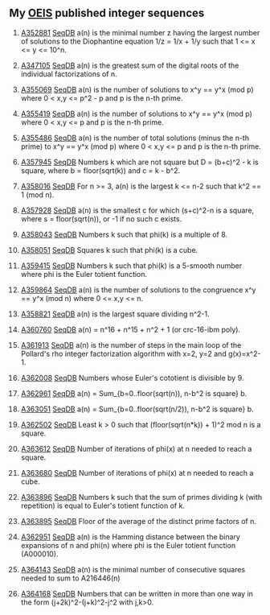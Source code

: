 ## My [OEIS](https://oeis.org) published integer sequences ##

1. [A352881](https://oeis.org/A352881)	[SeqDB](https://sequencedb.net/s/A352881)	a(n) is the minimal number z having the largest number of solutions to the Diophantine equation 1/z = 1/x + 1/y such that 1 <= x <= y <= 10^n.

2. [A347105](https://oeis.org/A347105)	[SeqDB](https://sequencedb.net/s/A347105)	a(n) is the greatest sum of the digital roots of the individual factorizations of n.

3. [A355069](https://oeis.org/A355069)	[SeqDB](https://sequencedb.net/s/A355069)	a(n) is the number of solutions to x^y == y^x (mod p) where 0 < x,y <= p^2 - p and p is the n-th prime.

4. [A355419](https://oeis.org/A355419)	[SeqDB](https://sequencedb.net/s/A355419)	a(n) is the number of solutions to x^y == y^x (mod p) where 0 < x,y <= p and p is the n-th prime.

5. [A355486](https://oeis.org/A355486)	[SeqDB](https://sequencedb.net/s/A355486)	a(n) is the number of total solutions (minus the n-th prime) to x^y == y^x (mod p) where 0 < x,y <= p and p is the n-th prime.

6. [A357945](https://oeis.org/A357945)	[SeqDB](https://sequencedb.net/s/A357945)	Numbers k which are not square but D = (b+c)^2 - k is square, where b = floor(sqrt(k)) and c = k - b^2.	

7. [A358016](https://oeis.org/A358016)	[SeqDB](https://sequencedb.net/s/A358016)	For n >= 3, a(n) is the largest k <= n-2 such that k^2 == 1 (mod n).

8. [A357928](https://oeis.org/A357928)	[SeqDB](https://sequencedb.net/s/A357928)	a(n) is the smallest c for which (s+c)^2-n is a square, where s = floor(sqrt(n)), or -1 if no such c exists.

9. [A358043](https://oeis.org/A358043)	[SeqDB](https://sequencedb.net/s/A358043)	Numbers k such that phi(k) is a multiple of 8.

10. [A358051](https://oeis.org/A358051)	[SeqDB](https://sequencedb.net/s/A358051)	Squares k such that phi(k) is a cube.

11. [A359415](https://oeis.org/A359415)	[SeqDB](https://sequencedb.net/s/A359415)	Numbers k such that phi(k) is a 5-smooth number where phi is the Euler totient function.

12. [A359864](https://oeis.org/A359864)	[SeqDB](https://sequencedb.net/s/A359864)	a(n) is the number of solutions to the congruence x^y == y^x (mod n) where 0 <= x,y <= n.

13. [A358821](https://oeis.org/A358821)	[SeqDB](https://sequencedb.net/s/A358821)	a(n) is the largest square dividing n^2-1.

14. [A360760](https://oeis.org/A360760)	[SeqDB](https://sequencedb.net/s/A360760)	a(n) = n^16 + n^15 + n^2 + 1 (or crc-16-ibm poly).

15. [A361913](https://oeis.org/A361913)	[SeqDB](https://sequencedb.net/s/A361913)	a(n) is the number of steps in the main loop of the Pollard's rho integer factorization algorithm with x=2, y=2 and g(x)=x^2-1.

16. [A362008](https://oeis.org/A362008)	[SeqDB](https://sequencedb.net/s/A362008)	Numbers whose Euler's cototient is divisible by 9.

17. [A362961](https://oeis.org/A362961)	[SeqDB](https://sequencedb.net/s/A362961)	a(n) = Sum_{b=0..floor(sqrt(n)), n-b^2 is square} b.

18. [A363051](https://oeis.org/A363051)	[SeqDB](https://sequencedb.net/s/A363051)	a(n) = Sum_{b=0..floor(sqrt(n/2)), n-b^2 is square} b.

19. [A362502](https://oeis.org/A362502)	[SeqDB](https://sequencedb.net/s/A362502)	Least k > 0 such that (floor(sqrt(n*k)) + 1)^2 mod n is a square.

20. [A363612](https://oeis.org/A363612) [SeqDB](https://sequencedb.net/s/A363612)	Number of iterations of phi(x) at n needed to reach a square.

21. [A363680](https://oeis.org/A363680)	[SeqDB](https://sequencedb.net/s/A363680)	Number of iterations of phi(x) at n needed to reach a cube.

22. [A363896](https://oeis.org/A363896)	[SeqDB](https://sequencedb.net/s/A363896)	Numbers k such that the sum of primes dividing k (with repetition) is equal to Euler's totient function of k.

23. [A363895](https://oeis.org/A363895)	[SeqDB](https://sequencedb.net/s/A363895)	Floor of the average of the distinct prime factors of n.

24. [A362951](https://oeis.org/A362951)	[SeqDB](https://sequencedb.net/s/A362951)	a(n) is the Hamming distance between the binary expansions of n and phi(n) where phi is the Euler totient function (A000010).
 
25. [A364143](https://oeis.org/A364143)	[SeqDB](https://sequencedb.net./s/A364143) a(n) is the minimal number of consecutive squares needed to sum to A216446(n)

26.  [A364168](https://oeis.org/A364168)	[SeqDB](https://sequencedb.net./s/A364168) Numbers that can be written in more than one way in the form (j+2k)^2-(j+k)^2-j^2 with j,k>0.
